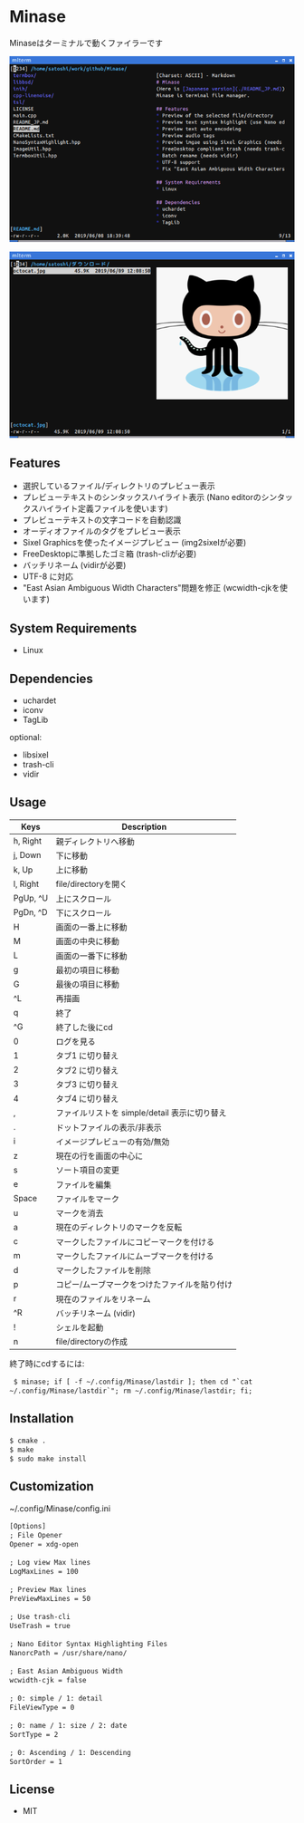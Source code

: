 # Minase
Minaseはターミナルで動くファイラーです

![image](./screenshot00.png)

![image](./screenshot01.png)

## Features
* 選択しているファイル/ディレクトリのプレビュー表示
* プレビューテキストのシンタックスハイライト表示 (Nano editorのシンタックスハイライト定義ファイルを使います)
* プレビューテキストの文字コードを自動認識
* オーディオファイルのタグをプレビュー表示
* Sixel Graphicsを使ったイメージプレビュー (img2sixelが必要)
* FreeDesktopに準拠したゴミ箱 (trash-cliが必要)
* バッチリネーム (vidirが必要)
* UTF-8 に対応
* "East Asian Ambiguous Width Characters"問題を修正 (wcwidth-cjkを使います)

## System Requirements
* Linux

## Dependencies
* uchardet
* iconv
* TagLib

optional:
* libsixel
* trash-cli
* vidir

## Usage
|Keys|Description|
| ---- | ---- |
|h, Right| 親ディレクトリへ移動|
|j, Down| 下に移動|
|k, Up| 上に移動|
|l, Right| file/directoryを開く|
|PgUp, ^U| 上にスクロール|
|PgDn, ^D| 下にスクロール|
|H| 画面の一番上に移動|
|M| 画面の中央に移動|
|L| 画面の一番下に移動|
|g| 最初の項目に移動|
|G| 最後の項目に移動|
|^L| 再描画|
|q| 終了|
|^G| 終了した後にcd|
|0| ログを見る|
|1| タブ1 に切り替え|
|2| タブ2 に切り替え|
|3| タブ3 に切り替え|
|4| タブ4 に切り替え|
|,| ファイルリストを simple/detail 表示に切り替え|
|.| ドットファイルの表示/非表示|
|i| イメージプレビューの有効/無効|
|z| 現在の行を画面の中心に|
|s| ソート項目の変更|
|e| ファイルを編集|
|Space| ファイルをマーク|
|u| マークを消去|
|a| 現在のディレクトリのマークを反転|
|c| マークしたファイルにコピーマークを付ける|
|m| マークしたファイルにムーブマークを付ける|
|d| マークしたファイルを削除|
|p| コピー/ムーブマークをつけたファイルを貼り付け|
|r| 現在のファイルをリネーム|
|^R| バッチリネーム (vidir)|
|!| シェルを起動|
|n| file/directoryの作成|

終了時にcdするには:
```
 $ minase; if [ -f ~/.config/Minase/lastdir ]; then cd "`cat ~/.config/Minase/lastdir`"; rm ~/.config/Minase/lastdir; fi;
```
## Installation
```
$ cmake .
$ make
$ sudo make install
```

## Customization
~/.config/Minase/config.ini
```
[Options]
; File Opener
Opener = xdg-open

; Log view Max lines
LogMaxLines = 100

; Preview Max lines
PreViewMaxLines = 50

; Use trash-cli
UseTrash = true

; Nano Editor Syntax Highlighting Files
NanorcPath = /usr/share/nano/

; East Asian Ambiguous Width
wcwidth-cjk = false

; 0: simple / 1: detail
FileViewType = 0

; 0: name / 1: size / 2: date
SortType = 2

; 0: Ascending / 1: Descending
SortOrder = 1
```

## License
* MIT
